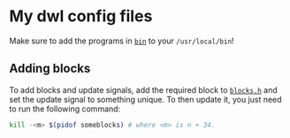 # My dwl config files

Make sure to add the programs in [`bin`](./bin/) to your `/usr/local/bin`!

## Adding blocks

To add blocks and update signals, add the required block to [`blocks.h`](./someblocks/blocks.h) and set the update signal to something unique. To then update it, you just need to run the following command:

```bash
kill -<m> $(pidof someblocks) # where <m> is n + 34.
```
